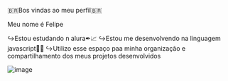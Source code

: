 
🇧🇷Bos vindas ao meu perfil🇧🇷

Meu nome é Felipe

↪️Estou estudando n alura✒📈
↪️Estou me desenvolvendo na linguagem javascript👨‍💻 
↪️Utilizo esse espaço paa minha organização e compartilhamento dos meus projetos desenvolvidos



![image](https://github.com/felipe1611/felipe1611/assets/146454738/e8e4d8fc-0aa7-4b6d-891b-67f9cf8cad31)





